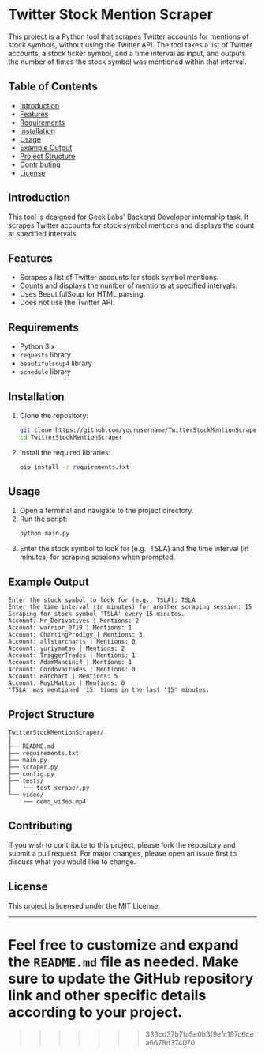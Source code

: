 # Twitter Stock Mention Scraper

This project is a Python tool that scrapes Twitter accounts for mentions of stock symbols, without using the Twitter API. The tool takes a list of Twitter accounts, a stock ticker symbol, and a time interval as input, and outputs the number of times the stock symbol was mentioned within that interval.

## Table of Contents
- [Introduction](#introduction)
- [Features](#features)
- [Requirements](#requirements)
- [Installation](#installation)
- [Usage](#usage)
- [Example Output](#example-output)
- [Project Structure](#project-structure)
- [Contributing](#contributing)
- [License](#license)

## Introduction

This tool is designed for Geek Labs' Backend Developer internship task. It scrapes Twitter accounts for stock symbol mentions and displays the count at specified intervals.

## Features
- Scrapes a list of Twitter accounts for stock symbol mentions.
- Counts and displays the number of mentions at specified intervals.
- Uses BeautifulSoup for HTML parsing.
- Does not use the Twitter API.

## Requirements

- Python 3.x
- `requests` library
- `beautifulsoup4` library
- `schedule` library

## Installation

1. Clone the repository:
    ```bash
    git clone https://github.com/yourusername/TwitterStockMentionScraper.git
    cd TwitterStockMentionScraper
    ```

2. Install the required libraries:
    ```bash
    pip install -r requirements.txt
    ```

## Usage

1. Open a terminal and navigate to the project directory.
2. Run the script:
    ```bash
    python main.py
    ```
3. Enter the stock symbol to look for (e.g., TSLA) and the time interval (in minutes) for scraping sessions when prompted.

## Example Output

```
Enter the stock symbol to look for (e.g., TSLA): TSLA
Enter the time interval (in minutes) for another scraping session: 15
Scraping for stock symbol 'TSLA' every 15 minutes.
Account: Mr_Derivatives | Mentions: 2
Account: warrior_0719 | Mentions: 1
Account: ChartingProdigy | Mentions: 3
Account: allstarcharts | Mentions: 0
Account: yuriymatso | Mentions: 2
Account: TriggerTrades | Mentions: 1
Account: AdamMancini4 | Mentions: 1
Account: CordovaTrades | Mentions: 0
Account: Barchart | Mentions: 5
Account: RoyLMattox | Mentions: 0
'TSLA' was mentioned '15' times in the last '15' minutes.
```

## Project Structure

```
TwitterStockMentionScraper/
│
├── README.md
├── requirements.txt
├── main.py
├── scraper.py
├── config.py
├── tests/
│   └── test_scraper.py
└── video/
    └── demo_video.mp4
```

## Contributing

If you wish to contribute to this project, please fork the repository and submit a pull request. For major changes, please open an issue first to discuss what you would like to change.

## License

This project is licensed under the MIT License.

---

Feel free to customize and expand the `README.md` file as needed. Make sure to update the GitHub repository link and other specific details according to your project.
=======

>>>>>>> 333cd37b7fa5e0b3f9efc197c6cea6678d374070
